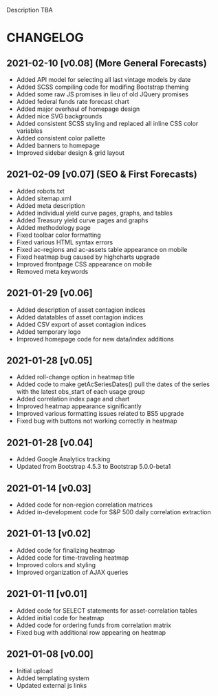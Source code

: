 Description TBA

# CHANGELOG

## 2021-02-10 [v0.08] (More General Forecasts)
- Added API model for selecting all last vintage models by date
- Added SCSS compiling code for modifing Bootstrap theming
- Added some raw JS promises in lieu of old JQuery promises
- Added federal funds rate forecast chart
- Added major overhaul of homepage design
- Added nice SVG backgrounds
- Added consistent SCSS styling and replaced all inline CSS color variables
- Added consistent color pallette
- Added banners to homepage
- Improved sidebar design & grid layout

## 2021-02-09 [v0.07] (SEO & First Forecasts)
- Added robots.txt
- Added sitemap.xml
- Added meta description
- Added individual yield curve pages, graphs, and tables
- Added Treasury yield curve pages and graphs
- Added methodology page
- Fixed toolbar color formatting
- Fixed various HTML syntax errors
- Fixed ac-regions and ac-assets table appearance on mobile
- Fixed heatmap bug caused by highcharts upgrade
- Improved frontpage CSS appearance on mobile
- Removed meta keywords

## 2021-01-29 [v0.06]
- Added description of asset contagion indices
- Added datatables of asset contagion indices
- Added CSV export of asset contagion indices
- Added temporary logo
- Improved homepage code for new data/index additions

## 2021-01-28 [v0.05]
- Added roll-change option in heatmap title
- Added code to make getAcSeriesDates() pull the dates of the series with the latest obs_start of each usage group
- Added correlation index page and chart
- Improved heatmap appearance significantly
- Improved various formatting issues related to BS5 upgrade
- Fixed bug with buttons not working correctly in heatmap

## 2021-01-28 [v0.04]
- Added Google Analytics tracking
- Updated from Bootstrap 4.5.3 to Bootstrap 5.0.0-beta1

## 2021-01-14 [v0.03]
- Added code for non-region correlation matrices
- Added in-development code for S&P 500 daily correlation extraction

## 2021-01-13 [v0.02]
- Added code for finalizing heatmap
- Added code for time-traveling heatmap
- Improved colors and styling
- Improved organization of AJAX queries


## 2021-01-11 [v0.01]
- Added code for SELECT statements for asset-correlation tables
- Added initial code for heatmap
- Added code for ordering funds from correlation matrix
- Fixed bug with additional row appearing on heatmap

## 2021-01-08 [v0.00]
- Initial upload
- Added templating system
- Updated external js links
